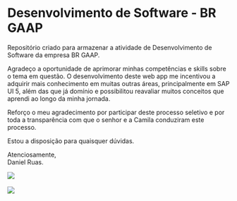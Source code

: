 # Desenvolvimento de Software - BR GAAP
Repositório criado para armazenar a atividade de Desenvolvimento de Software da empresa BR GAAP.

Agradeço a oportunidade de aprimorar minhas competências e skills sobre o tema em questão. O desenvolvimento deste web app me incentivou a adquirir mais conhecimento em muitas outras áreas, principalmente em SAP UI 5, além das que já domínio e possibilitou reavaliar muitos conceitos que aprendi ao longo da minha jornada.

Reforço o meu agradecimento por participar deste processo seletivo e por toda a transparência com que o senhor e a Camila conduziram este processo. 

Estou a disposição para quaisquer dúvidas.

Atenciosamente, <br>
Daniel Ruas.

<img src = "https://img.swapcard.com/?u=https%3A%2F%2Fcdn-api.swapcard.com%2Fpublic%2Fimages%2Fc6eb6012c0b24795806e1af6b0c89196.png&q=0.8&m=fit&w=400&h=200">
<br>
<br>

<img src = "[[https://img.swapcard.com/?u=https%3A%2F%2Fcdn-api.swapcard.com%2Fpublic%2Fimages%2Fc6eb6012c0b24795806e1af6b0c89196.png&q=0.8&m=fit&w=400&h=200](https://udemy-certificate.s3.amazonaws.com/image/UC-0cd6951f-adda-4b30-a9df-547b326a0494.jpg?v=1674245105000)](https://prnt.sc/LT8We6BmF3aV)">

